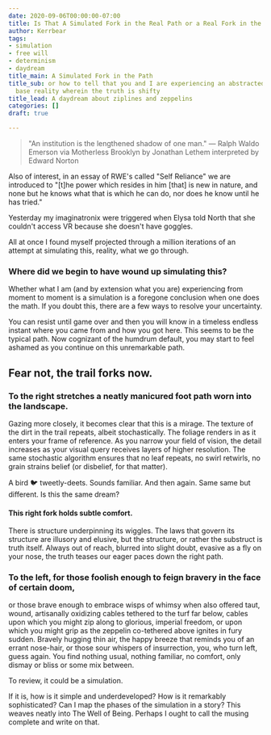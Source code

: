 ```yaml
---
date: 2020-09-06T00:00:00-07:00
title: Is That A Simulated Fork in the Real Path or a Real Fork in the Simulated Path?
author: Kerrbear
tags:
- simulation
- free will
- determinism
- daydream
title_main: A Simulated Fork in the Path
title_sub: or how to tell that you and I are experiencing an abstracted layer above
  base reality wherein the truth is shifty
title_lead: A daydream about ziplines and zeppelins
categories: []
draft: true

---
```

> "An institution is the lengthened shadow of one man."
> — Ralph Waldo Emerson via Motherless Brooklyn by Jonathan Lethem interpreted by Edward Norton

Also of interest, in an essay of RWE's called "Self Reliance" we are introduced to "\[t\]he power which resides in him \[that\] is new in nature, and none but he knows what that is which he can do, nor does he know until he has tried."

Yesterday my imaginatronix were triggered when Elysa told North that she couldn't access VR because she doesn't have goggles.

All at once I found myself projected through a million iterations of an attempt at simulating this, reality, what we go through.

### Where did we begin to have wound up simulating this?

Whether what I am (and by extension what you are) experiencing from moment to moment is a simulation is a foregone conclusion when one does the math. If you doubt this, there are a few ways to resolve your uncertainty.

You can resist until game over and then you will know in a timeless endless instant where you came from and how you got here. This seems to be the typical path. Now cognizant of the humdrum default, you may start to feel ashamed as you continue on this unremarkable path.

## Fear not, the trail forks now.

### To the right stretches a neatly manicured foot path worn into the landscape.

Gazing more closely, it becomes clear that this is a mirage. The texture of the dirt in the trail repeats, albeit stochastically. The foliage renders in as it enters your frame of reference. As you narrow your field of vision, the detail increases as your visual query receives layers of higher resolution. The same stochastic algorithm ensures that no leaf repeats, no swirl retwirls, no grain strains belief (or disbelief, for that matter).

A bird 🐦 tweetly-deets. Sounds familiar. And then again. Same same but different. Is this the same dream?

#### This right fork holds subtle comfort.

There is structure underpinning its wiggles. The laws that govern its structure are illusory and elusive, but the structure, or rather the substruct is truth itself. Always out of reach, blurred into slight doubt, evasive as a fly on your nose, the truth teases our eager paces down the right path.

### To the left, for those foolish enough to feign bravery in the face of certain doom,

or those brave enough to embrace wisps of whimsy when also offered taut, wound, artisanally oxidizing cables tethered to the turf far below, cables upon which you might zip along to glorious, imperial freedom, or upon which you might grip as the zeppelin co-tethered above ignites in fury sudden. Bravely hugging thin air, the happy breeze that reminds you of an errant nose-hair, or those sour whispers of insurrection, you, who turn left, guess again. You find nothing usual, nothing familiar, no comfort, only dismay or bliss or some mix between.

To review, it could be a simulation.

If it is, how is it simple and underdeveloped? How is it remarkably sophisticated? Can I map the phases of the simulation in a story? This weaves neatly into The Well of Being. Perhaps I ought to call the musing complete and write on that.